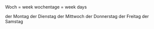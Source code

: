 Woch = week
wochentage = week days

der Montag
der Dienstag
der Mittwoch
der Donnerstag
der Freitag
der Samstag


